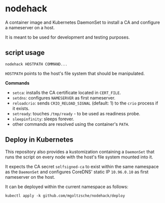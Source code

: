 # nodehack
A container image and Kubernetes DaemonSet to install a CA and configure a nameserver on a host.  

It is meant to be used for development and testing purposes.


## script usage

```
nodehack HOSTPATH COMMAND...
```

`HOSTPATH` points to the host's file system that should be manipulated.

**Commands**
* `setca`: installs the CA certificate located in `CERT_FILE`.
* `setdns`: configures `NAMESERVER` as first nameserver.
* `reloadcrio`: sends `CRIO_RELOAD_SIGNAL` (default: 1) to the `crio` process if it exists.
* `setready`: touches `/tmp/ready` - to be used as readiness probe.
* `sleepinfinity`: sleeps forever.
* other commands are resolved using the container's `PATH`.

## Deploy in Kubernetes

This repository also provides a kustomization containing a `DaemonSet`
that runs the script on every node with the host's file system mounted into it.  

It expects the CA secret `selfsigned-ca` to exist within the same namespace as the `DaemonSet`
and configures CoreDNS' static IP `10.96.0.10` as first nameserver on the host.  

It can be deployed within the current namespace as follows:
```
kubectl apply -k github.com/mgoltzsche/nodehack/deploy
```
